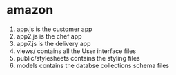 # amazon
1. app.js is the customer app
2. app2.js is the chef app
3. app7.js is the delivery app
4. views/ contains all the User interface files
5. public/stylesheets contains the styling files
6. models contains the databse collections schema files
